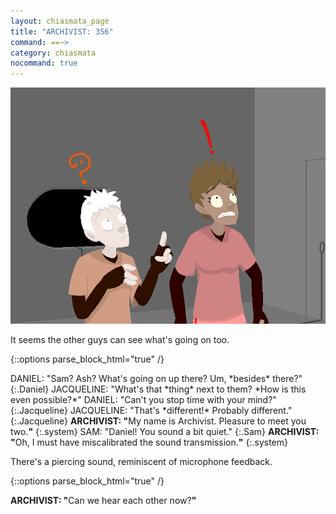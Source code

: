 ```yaml
---
layout: chiasmata_page
title: "ARCHIVIST: 356"
command: ==~>
category: chiasmata
nocommand: true
---
```


![356](/chiasmata/images/narrative/354.png)

It seems the other guys can see what's going on too.

{::options parse_block_html="true" /}
<div class="dialogue">
DANIEL: "Sam? Ash? What's going on up there? Um, *besides* there?" 
{:.Daniel}
JACQUELINE: "What's that *thing* next to them? *How is this even possible?*"
DANIEL: "Can't you stop time with your mind?" 
{:.Jacqueline}
JACQUELINE: "That's *different!* Probably different." 
{:.Jacqueline}
<b>ARCHIVIST: "</b>My name is Archivist. Pleasure to meet you two.<b>"</b> 
{:.system}
SAM: "Daniel! You sound a bit quiet." 
{:.Sam}
<b>ARCHIVIST: "</b>Oh, I must have miscalibrated the sound transmission.<b>"</b> 
{:.system}
</div>

There's a piercing sound, reminiscent of microphone feedback.

{::options parse_block_html="true" /}
<div class="dialogue">
<b>ARCHIVIST: "</b>Can we hear each other now?<b>"</b>
</div>